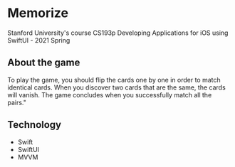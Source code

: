 # Memorize
Stanford University's course CS193p Developing Applications for iOS using SwiftUI - 2021 Spring

## About the game
To play the game, you should flip the cards one by one in order to match identical cards. When you discover two cards that are the same, the cards will vanish. The game concludes when you successfully match all the pairs."

##  Technology
* Swift
* SwiftUI
* MVVM
